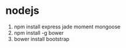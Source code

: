 # nodejs

1. npm install express jade moment mongoose
2. npm install -g bower
3. bower install bootstrap
